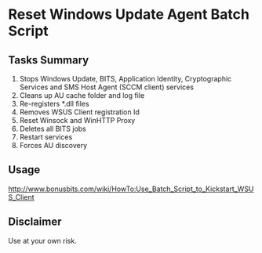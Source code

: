 # Reset Windows Update Agent Batch Script

## Tasks Summary

1. Stops Windows Update, BITS, Application Identity, Cryptographic Services and SMS Host Agent (SCCM client) services
2. Cleans up AU cache folder and log file
3. Re-registers *.dll files
4. Removes WSUS Client registration Id
5. Reset Winsock and WinHTTP Proxy
6. Deletes all BITS jobs
7. Restart services
8. Forces AU discovery

## Usage

http://www.bonusbits.com/wiki/HowTo:Use_Batch_Script_to_Kickstart_WSUS_Client

## Disclaimer

Use at your own risk.